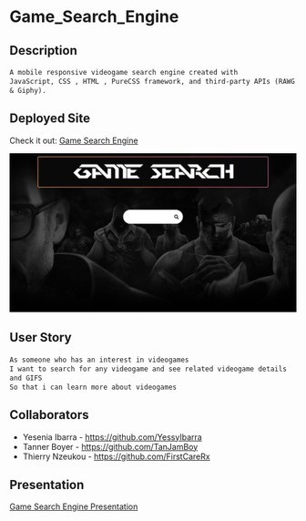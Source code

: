# Game_Search_Engine

## Description

```
A mobile responsive videogame search engine created with 
JavaScript, CSS , HTML , PureCSS framework, and third-party APIs (RAWG & Giphy). 

```

## Deployed Site

Check it out: 
[Game Search Engine](https://tanjamboy.github.io/Project_1-Game_Search/)

![](gameSearch.png)


## User Story 

```
As someone who has an interest in videogames
I want to search for any videogame and see related videogame details and GIFS
So that i can learn more about videogames

```
## Collaborators
* Yesenia Ibarra - https://github.com/YessyIbarra 
* Tanner Boyer - https://github.com/TanJamBoy
* Thierry Nzeukou - https://github.com/FirstCareRx  


## Presentation
[Game Search Engine Presentation](https://docs.google.com/presentation/d/1cN7yF6R80r_90CbBtcUjLugzxAWxztp0PnkUYSfNQk8/edit?usp=sharing)


